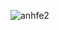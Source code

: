 ![anhfe2](https://github.com/nguyenkiennk/DuAnFrontEnd/assets/114773881/6cdf0d9f-9e69-4541-8de4-591ea61f7042)
